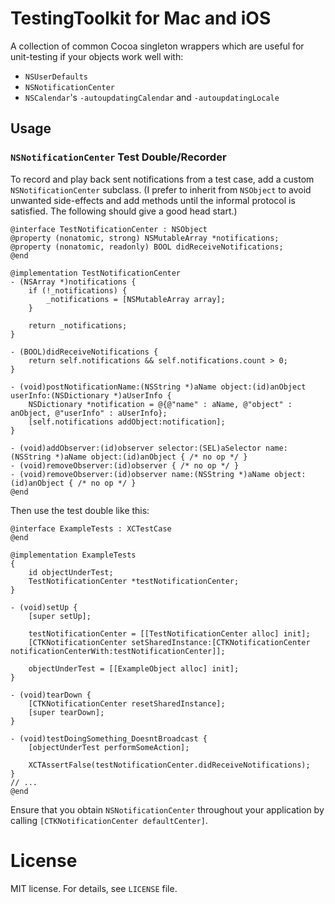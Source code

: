 # TestingToolkit for Mac and iOS

A collection of common Cocoa singleton wrappers which are useful for unit-testing if your objects work well with:

- `NSUserDefaults`
- `NSNotificationCenter`
- `NSCalendar`'s `-autoupdatingCalendar` and `-autoupdatingLocale`

## Usage

### `NSNotificationCenter` Test Double/Recorder

To record and play back sent notifications from a test case, add a custom `NSNotificationCenter` subclass. (I prefer to inherit from `NSObject` to avoid unwanted side-effects and add methods until the informal protocol is satisfied. The following should give a good head start.)

    @interface TestNotificationCenter : NSObject
    @property (nonatomic, strong) NSMutableArray *notifications;
    @property (nonatomic, readonly) BOOL didReceiveNotifications;
    @end

    @implementation TestNotificationCenter
    - (NSArray *)notifications {
        if (!_notifications) {
            _notifications = [NSMutableArray array];
        }
    
        return _notifications;
    }

    - (BOOL)didReceiveNotifications {
        return self.notifications && self.notifications.count > 0;
    }

    - (void)postNotificationName:(NSString *)aName object:(id)anObject userInfo:(NSDictionary *)aUserInfo {
        NSDictionary *notification = @{@"name" : aName, @"object" : anObject, @"userInfo" : aUserInfo};
        [self.notifications addObject:notification];
    }

    - (void)addObserver:(id)observer selector:(SEL)aSelector name:(NSString *)aName object:(id)anObject { /* no op */ }
    - (void)removeObserver:(id)observer { /* no op */ }
    - (void)removeObserver:(id)observer name:(NSString *)aName object:(id)anObject { /* no op */ }
    @end

Then use the test double like this:

    @interface ExampleTests : XCTestCase
    @end
    
    @implementation ExampleTests
    {
        id objectUnderTest;
        TestNotificationCenter *testNotificationCenter;
    }

    - (void)setUp {
        [super setUp];
    
        testNotificationCenter = [[TestNotificationCenter alloc] init];
        [CTKNotificationCenter setSharedInstance:[CTKNotificationCenter notificationCenterWith:testNotificationCenter]];
        
        objectUnderTest = [[ExampleObject alloc] init];
    }

    - (void)tearDown {
        [CTKNotificationCenter resetSharedInstance];
        [super tearDown];
    }

    - (void)testDoingSomething_DoesntBroadcast {
        [objectUnderTest performSomeAction];
    
        XCTAssertFalse(testNotificationCenter.didReceiveNotifications);
    }
    // ...
    @end

Ensure that you obtain `NSNotificationCenter` throughout your application by calling `[CTKNotificationCenter defaultCenter]`.

# License

MIT license. For details, see `LICENSE` file.
